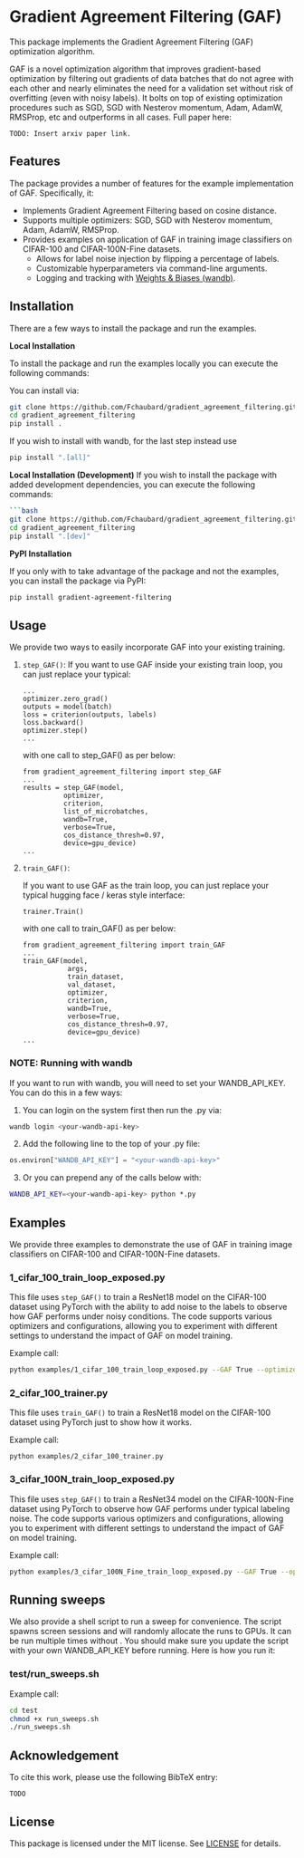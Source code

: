 # Gradient Agreement Filtering (GAF)

This package implements the Gradient Agreement Filtering (GAF) optimization algorithm. 

GAF is a novel optimization algorithm that improves gradient-based optimization by filtering out gradients of data batches that do not agree with each other and nearly eliminates the need for a validation set without risk of overfitting (even with noisy labels). It bolts on top of existing optimization procedures such as SGD, SGD with Nesterov momentum, Adam, AdamW, RMSProp, etc and outperforms in all cases. Full paper here:
```
TODO: Insert arxiv paper link.
```

## Features

The package provides a number of features for the example implementation of GAF. Specifically, it:

- Implements Gradient Agreement Filtering based on cosine distance. 
- Supports multiple optimizers: SGD, SGD with Nesterov momentum, Adam, AdamW, RMSProp.
- Provides examples on application of GAF in training image classifiers on CIFAR-100 and CIFAR-100N-Fine datasets.
   - Allows for label noise injection by flipping a percentage of labels.
   - Customizable hyperparameters via command-line arguments.
   - Logging and tracking with [Weights & Biases (wandb)](https://wandb.ai/).

## Installation

There are a few ways to install the package and run the examples.

**Local Installation**

To install the package and run the examples locally you can execute the following commands:

You can install via:
```bash
git clone https://github.com/Fchaubard/gradient_agreement_filtering.git
cd gradient_agreement_filtering
pip install .
```

If you wish to install with wandb, for the last step instead use

```bash
pip install ".[all]"
```

**Local Installation (Development)** If you wish to install the package with added
development dependencies, you can execute the following commands:

```bash
```bash
git clone https://github.com/Fchaubard/gradient_agreement_filtering.git
cd gradient_agreement_filtering
pip install ".[dev]"
```

**PyPI Installation**

If you only with to take advantage of the package and not the examples, you can install the package via PyPI:

```bash
pip install gradient-agreement-filtering
```
   

## Usage

We provide two ways to easily incorporate GAF into your existing training. 
1. `step_GAF()`:
   If you want to use GAF inside your existing train loop, you can just replace your typical:

   ```
   ...
   optimizer.zero_grad()
   outputs = model(batch)
   loss = criterion(outputs, labels)
   loss.backward()
   optimizer.step()
   ...
   ```
   
   with one call to step_GAF() as per below:
   
   ```
   from gradient_agreement_filtering import step_GAF
   ...
   results = step_GAF(model, 
             optimizer, 
             criterion, 
             list_of_microbatches,
             wandb=True,
             verbose=True,
             cos_distance_thresh=0.97,
             device=gpu_device)
   ...
   ```
   
2. `train_GAF()`:

   If you want to use GAF as the train loop, you can just replace your typical hugging face / keras style interface:

   ```
   trainer.Train()
   ```
   
   with one call to train_GAF() as per below:
   
   ```
   from gradient_agreement_filtering import train_GAF
   ...
   train_GAF(model,
              args,
              train_dataset,
              val_dataset,
              optimizer,
              criterion,
              wandb=True,
              verbose=True,
              cos_distance_thresh=0.97,
              device=gpu_device)
   ...
   ```
   
### NOTE: Running with wandb

If you want to run with wandb, you will need to set your WANDB_API_KEY. You can do this in a few ways:

1. You can login on the system first then run the .py via:
```bash
wandb login <your-wandb-api-key>
```

2. Add the following line to the top of your .py file:

```python
os.environ["WANDB_API_KEY"] = "<your-wandb-api-key>"
```

3. Or you can prepend any of the calls below with:

```bash
WANDB_API_KEY=<your-wandb-api-key> python *.py 
```

## Examples

We provide three examples to demonstrate the use of GAF in training image classifiers on CIFAR-100 and CIFAR-100N-Fine datasets.

### 1_cifar_100_train_loop_exposed.py

This file uses `step_GAF()` to train a ResNet18 model on the CIFAR-100 dataset using PyTorch with the ability to add noise to the labels to observe how GAF performs under noisy conditions. The code supports various optimizers and configurations, allowing you to experiment with different settings to understand the impact of GAF on model training.

Example call:
```bash
python examples/1_cifar_100_train_loop_exposed.py --GAF True --optimizer "SGD+Nesterov+val_plateau" --learning_rate 0.01 --momentum 0.9 --nesterov True --wandb True --verbose True --num_samples_per_class_per_batch 1 --num_batches_to_force_agreement 2 --label_error_percentage 0.15 --cos_distance_thresh 0.97
```

### 2_cifar_100_trainer.py
This file uses `train_GAF()` to train a ResNet18 model on the CIFAR-100 dataset using PyTorch just to show how it works. 

Example call:
```
python examples/2_cifar_100_trainer.py 
```

### 3_cifar_100N_train_loop_exposed.py

This file uses `step_GAF()` to train a ResNet34 model on the CIFAR-100N-Fine dataset using PyTorch to observe how GAF performs under typical labeling noise. The code supports various optimizers and configurations, allowing you to experiment with different settings to understand the impact of GAF on model training.

Example call:
```bash
python examples/3_cifar_100N_Fine_train_loop_exposed.py --GAF True --optimizer "SGD+Nesterov+val_plateau"  --cifarn True --learning_rate 0.01 --momentum 0.9 --nesterov True --wandb True --verbose True --num_samples_per_class_per_batch 2 --num_batches_to_force_agreement 2 --cos_distance_thresh 0.97
```

## Running sweeps

We also provide a shell script to run a sweep for convenience. The script spawns screen sessions and will randomly allocate the runs to GPUs. It can be run multiple times without . You should make sure you update the script with your own WANDB_API_KEY before running. Here is how you run it:

### test/run_sweeps.sh

Example call:
```bash
cd test
chmod +x run_sweeps.sh
./run_sweeps.sh
```


## Acknowledgement

To cite this work, please use the following BibTeX entry:

```
TODO
```

## License

This package is licensed under the MIT license. See [LICENSE](LICENSE) for details.

